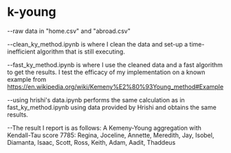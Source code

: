 # k-young

--raw data in "home.csv" and "abroad.csv"

--clean_ky_method.ipynb is where I clean the data and set-up a
time-inefficient algorithm that is still executing.

--fast_ky_method.ipynb is where I use the cleaned data and a fast
algorithm to get the results. I test the efficacy of my implementation
on a known example from
https://en.wikipedia.org/wiki/Kemeny%E2%80%93Young_method#Example

--using hrishi's data.ipynb performs the same calculation as in
fast_ky_method.ipynb using data provided by Hrishi and obtains the same
results.

--The result I report is as follows:
A Kemeny-Young aggregation with Kendall-Tau score 7785: Regina,
Joceline, Annette, Meredith, Jay, Isobel, Diamanta, Isaac, Scott, Ross,
Keith, Adam, Aadit, Thaddeus
